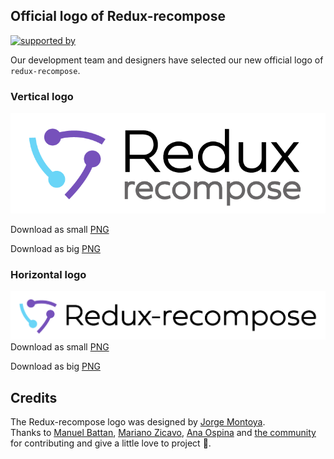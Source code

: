 ## Official logo of Redux-recompose  
[![supported by](https://img.shields.io/badge/Supported%20by-Wolox.💗-blue.svg)](https://www.wolox.com.ar/) 

Our development team and designers have selected our new official logo of `redux-recompose`.

### Vertical logo

![Vertical Logo Redux-recompose](./images/Redux_vertical_small@2x.png)

Download as small [PNG](./images/Redux_vertical_small@2x.png)

Download as big [PNG](./images/Redux_vertical_big@2x.png)

### Horizontal logo

![Horizontal Logo Redux-recompose](./images/Redux_Horizontal_small@2x.png)
Download as small [PNG](./images/Redux_Horizontal_small@2x.png)

Download as big [PNG](./images/Redux_Horizontal_small@2x.png)


## Credits

The Redux-recompose logo was designed by [Jorge Montoya](https://www.behance.net/icon_studio).  
Thanks to [Manuel Battan](https://github.com/mvbattan), [Mariano Zicavo](https://github.com/marianozicavo), [Ana Ospina](https://github.com/Anisospina) and [the community](https://github.com/Wolox/redux-recompose) for contributing and give a little love to project 🥰.

